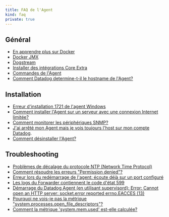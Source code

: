```yaml
---
title: FAQ de l'Agent
kind: faq
private: true
---
```


## Général

* [En apprendre plus sur Docker][1]
* [Docker JMX][2]
* [Dogstream][3]
* [Installer des intégrations Core Extra][4]
* [Commandes de l'Agent][5]
* [Comment Datadog determine-t-il le hostname de l'Agent?][6]

## Installation

* [Erreur d'installation 1721 de l'agent Windows][7]
* [Comment installer l'Agent sur un serveur avec une connexion Internet limitée?][8]
* [Comment monitorer les périphériques SNMP?][9]
* [J'ai arrêté mon Agent mais je vois toujours l'host sur mon compte Datadog][10].
* [Comment désinstaller l'Agent?][11]

## Troubleshooting

* [Problèmes de décalage du protocole NTP (Network Time Protocol)][12]
* [Comment résoudre les erreurs "Permission denied"?][13]
* [Erreur lors du redémarrage de l'agent: écoute déjà sur un port configuré][14]
* [Les logs du Forwarder contiennent le code d'état 599][15]
* [Démarrage du Datadog Agent (en utilisant supervisord): Error: Cannot open an HTTP server: socket.error reported errno.EACCES (13)][16]
* [Pourquoi ne vois-je pas la métrique "system.processes.open_file_descriptors"?][17]
* [Comment la métrique 'system.mem.used' est-elle calculée?][18]

[1]: /agent/faq/getting-further-with-docker
[2]: /agent/faq/docker-jmx
[3]: /agent/faq/dogstream
[4]: /agent/faq/install-core-extra
[5]: /agent/faq/agent-commands
[6]: /agent/faq/how-datadog-agent-determines-the-hostname
[7]: /agent/faq/common-windows-agent-installation-error-1721
[8]: /agent/faq/how-do-i-install-the-agent-on-a-server-with-limited-internet-connectivity
[9]: /agent/faq/how-to-monitor-snmp-devices
[10]: /agent/faq/i-stoped-my-agent-but-i-m-still-seeing-the-host
[11]: /agent/faq/how-do-i-uninstall-the-agent
[12]: /agent/faq/network-time-protocol-ntp-offset-issues
[13]: /agent/faq/how-to-solve-permission-denied-errors
[14]: /agent/faq/error-restarting-agent-already-listening-on-a-configured-port
[15]: /agent/faq/forwarder-logs-contain-599-response-code
[16]: /agent/faq/cannot-open-an-http-server-socket-error-reported-errno-eacces-13
[17]: /agent/faq/why-don-t-i-see-the-system-processes-open-file-descriptors-metric
[18]: /agent/faq/how-is-the-system-mem-used-metric-calculated
